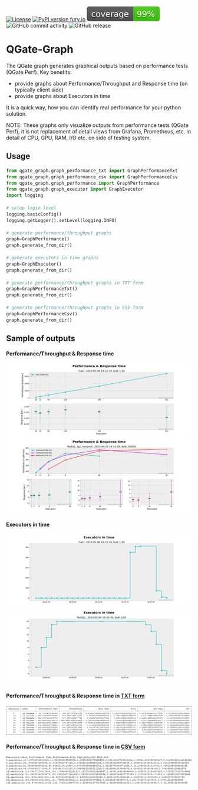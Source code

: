 [![License](https://img.shields.io/badge/License-Apache%202.0-blue.svg)](https://opensource.org/licenses/Apache-2.0)
[![PyPI version fury.io](https://badge.fury.io/py/qgate-graph.svg)](https://pypi.python.org/pypi/qgate-graph/)
![coverage](https://github.com/george0st/qgate-graph/blob/main/coverage.svg?raw=true)
![GitHub commit activity](https://img.shields.io/github/commit-activity/w/george0st/qgate-graph)
![GitHub release](https://img.shields.io/github/v/release/george0st/qgate-graph)

# QGate-Graph

The QGate graph generates graphical outputs based on performance tests (QGate Perf). Key benefits:
 - provide graphs about Performance/Throughput and Response time (on typically client side)
 - provide graphs about Executors in time

It is a quick way, how you can identify real performance for your python solution.

NOTE: These graphs only visualize outputs from performance tests (QGate Perf), it is not replacement of
detail views from Grafana, Prometheus, etc. in detail of CPU, GPU, RAM, I/O etc. on 
side of testing system. 

## Usage

```python
from qgate_graph.graph_performance_txt import GraphPerformanceTxt
from qgate_graph.graph_performance_csv import GraphPerformanceCsv
from qgate_graph.graph_performance import GraphPerformance
from qgate_graph.graph_executor import GraphExecutor
import logging

# setup login level
logging.basicConfig()
logging.getLogger().setLevel(logging.INFO)

# generate performance/throughput graphs
graph=GraphPerformance()
graph.generate_from_dir()

# generate executors in time graphs
graph=GraphExecutor()
graph.generate_from_dir()

# generate performance/throughput graphs in TXT form
graph=GraphPerformanceTxt()
graph.generate_from_dir()

# generate performance/throughput graphs in CSV form
graph=GraphPerformanceCsv()
graph.generate_from_dir()
```

## Sample of outputs
#### Performance/Throughput & Response time
![graph](https://github.com/george0st/qgate-graph/blob/main/assets/PRF-Calc-2023-05-06_18-22-19-bulk-1x10.png?raw=true)
![graph](https://github.com/george0st/qgate-graph/blob/main/assets/PRF-NoSQL_igz_nonprod-2023-04-23_14-41-18-bulk-100x50.png?raw=true)

#### Executors in time
![graph](https://github.com/george0st/qgate-graph/blob/main/assets/EXE-Calc-2023-05-06_18-22-19-bulk-1x10-plan-128x4.png?raw=true)
![graph](https://github.com/george0st/qgate-graph/blob/main/assets/EXE-NoSQL-2023-05-04_19-33-30-bulk-1x50-plan-8x2.png?raw=true)

#### Performance/Throughput & Response time in [TXT form](https://github.com/george0st/qgate-graph/blob/main/assets/TXT-PRF-cassandra-163551-W1-low-RAW-2024-10-11_14-36-07-bulk-200x10.txt?raw=true)
![Performance in TXT](https://github.com/george0st/qgate-graph/blob/main/assets/TXT-PRF-cassandra-163551-W1-low-RAW-2024-10-11_14-36-07-bulk-200x10.png?raw=true)

#### Performance/Throughput & Response time in [CSV form](https://github.com/george0st/qgate-graph/blob/main/assets/CSV-PRF-cassandra-235115-W2-med-RAW-2024-10-11_22-14-47-bulk-200x20.csv?raw=true)
![Performance in CSV](https://github.com/george0st/qgate-graph/blob/main/assets/CSV-PRF-cassandra-235115-W2-med-RAW-2024-10-11_22-14-47-bulk-200x20.png?raw=true)
